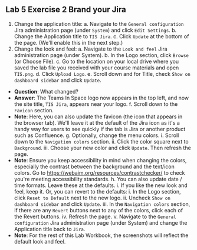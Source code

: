 ## Lab 5 Exercise 2 Brand your Jira
1. Change the application title:
a. Navigate to the `General configuration` Jira administration page (under `System`) and click `Edit Settings`.
b. Change the Application title to `TIS Jira`.
c. Click `Update` at the bottom of the page. (We'll enable this in the next step.)
2. Change the look and feel:
a. Navigate to the `Look and feel` Jira administration page (under System). b. In the Logo section, click `Browse` (or Choose File).
c. Go to the location on your local drive where you saved the lab file you received with your course materials and open `TIS.png`.
d. Click `Upload Logo`.
e. Scroll down and for Title, check `Show on dashboard sidebar` and click `Update`.
* **Question**: What changed?
* **Answer**: The Teams In Space logo now appears in the top left, and now the site title, `TIS Jira`, appears near your logo. f. Scroll down to the `Favicon` section.
* **Note**: Here, you can also update the favicon (the icon that appears in the browser tab). We'll leave it at the default of the Jira icon as it's a handy way for users to see quickly if the tab is Jira or another product such as Confluence.
g. Optionally, change the menu colors.
i. Scroll down to the `Navigation colors` section.
ii. Click the color square next to `Background`.
iii. Choose your new color and click `Update`. Then refresh the page.
* **Note**: Ensure you keep accessibility in mind when changing the colors, especially the contrast between the background and the text/icon colors. Go to https://webaim.org/resources/contrastchecker/ to check you're meeting accessibility standards.
h. You can also update date / time formats. Leave these at the defaults.
i. If you like the new look and feel, keep it. Or, you can revert to the defaults:
i. In the Logo section, click `Reset to Default` next to the new logo. 
ii. Uncheck `Show on dashboard sidebar` and click `Update`.
iii. In the `Navigation colors` section, if there are any `Revert` buttons next to any of the colors, click each of the Revert buttons.
iv. Refresh the page.
v. Navigate to the `General configuration` Jira administration page (under
System) and change the Application title back to `Jira`.
* **Note**: For the rest of this Lab Workbook, the screenshots will reflect the default look and feel.